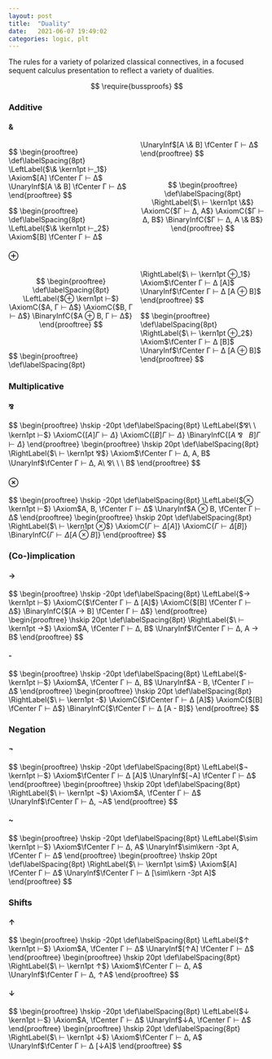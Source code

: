 ```yaml
---
layout: post
title:  "Duality"
date:   2021-06-07 19:49:02
categories: logic, plt
---
```


The rules for a variety of polarized classical connectives, in a focused sequent calculus presentation to reflect a variety of dualities.

<!--more-->

<script src="https://polyfill.io/v3/polyfill.min.js?features=es6"></script>
<script type="text/javascript" id="MathJax-script" async src="https://cdn.jsdelivr.net/npm/mathjax@3/es5/tex-svg.js"></script>

<script type="text/x-mathjax-config">
MathJax.Hub.Config({
  tex2jax: { inlineMath: [["$","$"],["\\(","\\)"]] },
  "HTML-CSS": { linebreaks: { automatic: true } },
  "SVG":      { linebreaks: { automatic: true } }
});
</script>

$$
\require{bussproofs}
$$


### Additive

#### &

<section style="columns: 2">

$$
\begin{prooftree}
\def\labelSpacing{8pt}
\LeftLabel{$\& \kern1pt ⊢_1$}
\Axiom$[A] \fCenter Γ ⊢ Δ$
\UnaryInf$[A \& B] \fCenter Γ ⊢ Δ$
\end{prooftree}
$$

$$
\begin{prooftree}
\def\labelSpacing{8pt}
\LeftLabel{$\& \kern1pt ⊢_2$}
\Axiom$[B] \fCenter Γ ⊢ Δ$
\UnaryInf$[A \& B] \fCenter Γ ⊢ Δ$
\end{prooftree}
$$

<br>

$$
\begin{prooftree}
\def\labelSpacing{8pt}
\RightLabel{$\ ⊢ \kern1pt \&$}
\AxiomC{$Γ ⊢ Δ, A$}
\AxiomC{$Γ ⊢ Δ, B$}
\BinaryInfC{$Γ ⊢ Δ, A \& B$}
\end{prooftree}
$$

</section>


#### ⊕

<section style="columns: 2">

$$
\begin{prooftree}
\def\labelSpacing{8pt}
\LeftLabel{$⊕ \kern1pt ⊢$}
\AxiomC{$A, Γ ⊢ Δ$}
\AxiomC{$B, Γ ⊢ Δ$}
\BinaryInfC{$A ⊕ B, Γ ⊢ Δ$}
\end{prooftree}
$$

<br>

$$
\begin{prooftree}
\def\labelSpacing{8pt}
\RightLabel{$\ ⊢ \kern1pt ⊕_1$}
\Axiom$\fCenter Γ ⊢ Δ [A]$
\UnaryInf$\fCenter Γ ⊢ Δ [A ⊕ B]$
\end{prooftree}
$$

$$
\begin{prooftree}
\def\labelSpacing{8pt}
\RightLabel{$\ ⊢ \kern1pt ⊕_2$}
\Axiom$\fCenter Γ ⊢ Δ [B]$
\UnaryInf$\fCenter Γ ⊢ Δ [A ⊕ B]$
\end{prooftree}
$$

</section>



### Multiplicative

#### ⅋

$$
\begin{prooftree}
\hskip -20pt
\def\labelSpacing{8pt}
\LeftLabel{$⅋\ \ \kern1pt ⊢$}
\AxiomC{$[A] Γ ⊢ Δ$}
\AxiomC{$[B] Γ ⊢ Δ$}
\BinaryInfC{$[A\ ⅋\ \ \ B] Γ ⊢ Δ$}
\end{prooftree}
\begin{prooftree}
\hskip 20pt
\def\labelSpacing{8pt}
\RightLabel{$\ ⊢ \kern1pt ⅋$}
\Axiom$\fCenter Γ ⊢ Δ, A, B$
\UnaryInf$\fCenter Γ ⊢ Δ, A\ ⅋\ \ \ B$
\end{prooftree}
$$


#### ⊗

$$
\begin{prooftree}
\hskip -20pt
\def\labelSpacing{8pt}
\LeftLabel{$⊗ \kern1pt ⊢$}
\Axiom$A, B, \fCenter Γ ⊢ Δ$
\UnaryInf$A ⊗ B, \fCenter Γ ⊢ Δ$
\end{prooftree}
\begin{prooftree}
\hskip 20pt
\def\labelSpacing{8pt}
\RightLabel{$\ ⊢ \kern1pt ⊗$}
\AxiomC{$Γ ⊢ Δ [A]$}
\AxiomC{$Γ ⊢ Δ [B]$}
\BinaryInfC{$Γ ⊢ Δ [A ⊗ B]$}
\end{prooftree}
$$


### (Co-)implication

#### →

$$
\begin{prooftree}
\hskip -20pt
\def\labelSpacing{8pt}
\LeftLabel{$→ \kern1pt ⊢$}
\AxiomC{$\fCenter Γ ⊢ Δ [A]$}
\AxiomC{$[B] \fCenter Γ ⊢ Δ$}
\BinaryInfC{$[A → B] \fCenter Γ ⊢ Δ$}
\end{prooftree}
\begin{prooftree}
\hskip 20pt
\def\labelSpacing{8pt}
\RightLabel{$\ ⊢ \kern1pt →$}
\Axiom$A, \fCenter Γ ⊢ Δ, B$
\UnaryInf$\fCenter Γ ⊢ Δ, A → B$
\end{prooftree}
$$


#### -

$$
\begin{prooftree}
\hskip -20pt
\def\labelSpacing{8pt}
\LeftLabel{$- \kern1pt ⊢$}
\Axiom$A, \fCenter Γ ⊢ Δ, B$
\UnaryInf$A - B, \fCenter Γ ⊢ Δ$
\end{prooftree}
\begin{prooftree}
\hskip 20pt
\def\labelSpacing{8pt}
\RightLabel{$\ ⊢ \kern1pt -$}
\AxiomC{$\fCenter Γ ⊢ Δ [A]$}
\AxiomC{$[B] \fCenter Γ ⊢ Δ$}
\BinaryInfC{$\fCenter Γ ⊢ Δ [A - B]$}
\end{prooftree}
$$


### Negation

#### ¬

$$
\begin{prooftree}
\hskip -20pt
\def\labelSpacing{8pt}
\LeftLabel{$¬ \kern1pt ⊢$}
\Axiom$\fCenter Γ ⊢ Δ [A]$
\UnaryInf$[¬A] \fCenter Γ ⊢ Δ$
\end{prooftree}
\begin{prooftree}
\hskip 20pt
\def\labelSpacing{8pt}
\RightLabel{$\ ⊢ \kern1pt ¬$}
\Axiom$A, \fCenter Γ ⊢ Δ$
\UnaryInf$\fCenter Γ ⊢ Δ, ¬A$
\end{prooftree}
$$


#### ~

$$
\begin{prooftree}
\hskip -20pt
\def\labelSpacing{8pt}
\LeftLabel{$\sim \kern1pt ⊢$}
\Axiom$\fCenter Γ ⊢ Δ, A$
\UnaryInf$\sim\kern -3pt A, \fCenter Γ ⊢ Δ$
\end{prooftree}
\begin{prooftree}
\hskip 20pt
\def\labelSpacing{8pt}
\RightLabel{$\ ⊢ \kern1pt \sim$}
\Axiom$[A] \fCenter Γ ⊢ Δ$
\UnaryInf$\fCenter Γ ⊢ Δ [\sim\kern -3pt A]$
\end{prooftree}
$$


### Shifts

#### ↑

$$
\begin{prooftree}
\hskip -20pt
\def\labelSpacing{8pt}
\LeftLabel{$↑ \kern1pt ⊢$}
\Axiom$A, \fCenter Γ ⊢ Δ$
\UnaryInf$[↑A] \fCenter Γ ⊢ Δ$
\end{prooftree}
\begin{prooftree}
\hskip 20pt
\def\labelSpacing{8pt}
\RightLabel{$\ ⊢ \kern1pt ↑$}
\Axiom$\fCenter Γ ⊢ Δ, A$
\UnaryInf$\fCenter Γ ⊢ Δ, ↑A$
\end{prooftree}
$$


#### ↓

$$
\begin{prooftree}
\hskip -20pt
\def\labelSpacing{8pt}
\LeftLabel{$↓ \kern1pt ⊢$}
\Axiom$A, \fCenter Γ ⊢ Δ$
\UnaryInf$↓A, \fCenter Γ ⊢ Δ$
\end{prooftree}
\begin{prooftree}
\hskip 20pt
\def\labelSpacing{8pt}
\RightLabel{$\ ⊢ \kern1pt ↓$}
\Axiom$\fCenter Γ ⊢ Δ, A$
\UnaryInf$\fCenter Γ ⊢ Δ [↓A]$
\end{prooftree}
$$
